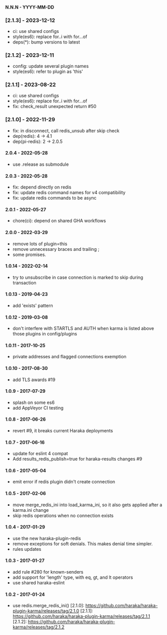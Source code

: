 
#### N.N.N - YYYY-MM-DD

### [2.1.3] - 2023-12-12

- ci: use shared configs
- style(es6): replace for..i with for...of
- deps(*): bump versions to latest


### [2.1.2] - 2023-12-11

- config: update several plugin names
- style(es6): refer to plugin as 'this'


### [2.1.1] - 2023-08-22

- ci: use shared configs
- style(es6): replace for..i with for...of
- fix: check_result unexpected return #50


### [2.1.0] - 2022-11-29

- fix: in disconnect, call redis_unsub after skip check
- dep(redis): 4 -> 4.1
- dep(pi-redis): 2 -> 2.0.5


#### 2.0.4 - 2022-05-28

- use .release as submodule


#### 2.0.3 - 2022-05-28

- fix: depend directly on redis
- fix: update redis command names for v4 compatibility
- fix: update redis commands to be async


#### 2.0.1 - 2022-05-27

- chore(ci): depend on shared GHA workflows


#### 2.0.0 - 2022-03-29

- remove lots of plugin=this
- remove unnecessary braces and trailing ;
- some promises.


#### 1.0.14 - 2022-02-14

- try to unsubscribe in case connection is marked to skip during transaction


#### 1.0.13 - 2019-04-23

- add 'exists' pattern


#### 1.0.12 - 2019-03-08

- don't interfere with STARTLS and AUTH when karma is listed above those plugins in config/plugins


#### 1.0.11 - 2017-10-25

- private addresses and flagged connections exemption


#### 1.0.10 - 2017-08-30

- add TLS awards #19


#### 1.0.9 - 2017-07-29

- splash on some es6
- add AppVeyor CI testing


#### 1.0.8 - 2017-06-26

- revert #9, it breaks current Haraka deployments


#### 1.0.7 - 2017-06-16

- update for eslint 4 compat
- Add results_redis_publish=true for haraka-results changes #9


#### 1.0.6 - 2017-05-04

- emit error if redis plugin didn't create connection


#### 1.0.5 - 2017-02-06

- move merge_redis_ini into load_karma_ini, so it also gets applied
  after a karma.ini change
- skip redis operations when no connection exists


#### 1.0.4 - 2017-01-29

- use the new haraka-plugin-redis
- remove exceptions for soft denials. This makes denial time simpler.
- rules updates


#### 1.0.3 - 2017-01-27

- add rule #280 for known-senders
- add support for 'length' type, with eq, gt, and lt operators
- use shared haraka-eslint


#### 1.0.2 - 2017-01-24

- use redis.merge_redis_ini()
[2.1.0]: https://github.com/haraka/haraka-plugin-karma/releases/tag/2.1.0
[2.1.1]: https://github.com/haraka/haraka-plugin-karma/releases/tag/2.1.1
[2.1.2]: https://github.com/haraka/haraka-plugin-karma/releases/tag/2.1.2
